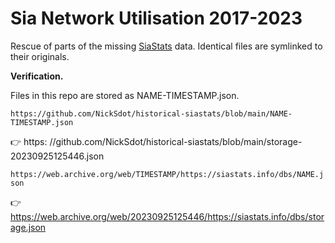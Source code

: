 # Sia Network Utilisation 2017-2023

Rescue of parts of the missing [SiaStats](https://siastats.info) data. Identical files are symlinked to their originals.

**Verification.**

Files in this repo are stored as NAME-TIMESTAMP.json.

`https://github.com/NickSdot/historical-siastats/blob/main/NAME-TIMESTAMP.json`

👉 https: //github.com/NickSdot/historical-siastats/blob/main/storage-20230925125446.json

`https://web.archive.org/web/TIMESTAMP/https://siastats.info/dbs/NAME.json`

👉 https://web.archive.org/web/20230925125446/https://siastats.info/dbs/storage.json
